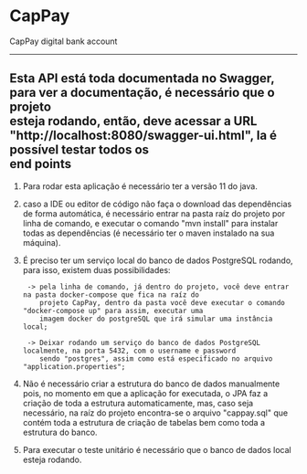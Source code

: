# CapPay
CapPay digital bank account

------------------------------------------------------------------------------------------------------------------------
 Esta API está toda documentada no Swagger, para ver a documentação, é necessário que o projeto                       
 esteja rodando, então, deve acessar a URL "http://localhost:8080/swagger-ui.html", la é possível testar todos os     
 end points                                                                                                           
------------------------------------------------------------------------------------------------------------------------

1. Para rodar esta aplicação é necessário ter a versão 11 do java.

2. caso a IDE ou editor de código não faça o download das dependências de forma automática, é necessário entrar na
pasta raíz do projeto por linha de comando, e executar o comando "mvn install" para instalar todas as dependências
(é necessário ter o maven instalado na sua máquina).

3. É preciso ter um serviço local do banco de dados PostgreSQL rodando, para isso, existem duas possibilidades:

        -> pela linha de comando, já dentro do projeto, você deve entrar na pasta docker-compose que fica na raíz do
           projeto CapPay, dentro da pasta você deve executar o comando "docker-compose up" para assim, executar uma
           imagem docker do postgreSQL que irá simular uma instância local;

        -> Deixar rodando um serviço do banco de dados PostgreSQL localmente, na porta 5432, com o username e password
           sendo "postgres", assim como está especificado no arquivo "application.properties";

4. Não é necessário criar a estrutura do banco de dados manualmente pois, no momento em que a aplicação for executada, o JPA
faz a criação de toda a estrutura automaticamente, mas, caso seja necessário, na raíz do projeto encontra-se o arquivo
"cappay.sql" que contém toda a estrutura de criação de tabelas bem como toda a estrutura do banco.

5. Para executar o teste unitário é necessário que o banco de dados local esteja rodando.
